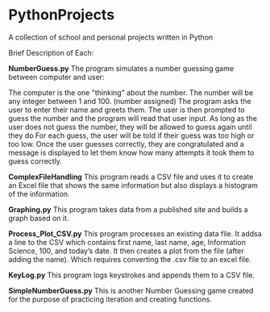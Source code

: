 # PythonProjects
A collection of school and personal projects written in Python

Brief Description of Each:

**NumberGuess.py**
The program simulates a number guessing game between computer and user:

The computer is the one "thinking" about the number. The number will be any integer between 1 and 100. (number assigned)
The program asks the user to enter their name and greets them.
The user is then prompted to guess the number and the program will read that user input.
As long as the user does not guess the number, they will be allowed to guess again until they do
For each guess, the user will be told if their guess was too high or too low. Once the user guesses correctly, they are congratulated and a message is displayed to let them know how many attempts it took them to guess correctly.

**ComplexFileHandling**
This program reads a CSV file and uses it to create an Excel file that shows the same information but also displays a histogram of the information. 

**Graphing.py**
This program takes data from a published site and builds a graph based on it.  

**Process_Plot_CSV.py**
This program processes an existing data file. It addsa a line to the CSV which contains first name, last name, age, Information Science, 100, and today’s date. It then creates a plot from the file (after adding the name). Which requires converting the .csv file to an excel file.

**KeyLog.py**
This program logs keystrokes and appends them to a CSV file. 

**SimpleNumberGuess.py**
This is another Number Guessing game created for the purpose of practicing iteration and creating functions.


